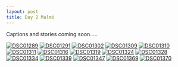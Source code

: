 ```yaml
---
layout: post
title: Day 2 Malmö
---
```


Captions and stories coming soon.....


<a href="https://ibb.co/J7zrxDp"><img src="https://i.ibb.co/k8hq3ND/DSC01289.jpg" alt="DSC01289" border="0"></a>
<a href="https://ibb.co/nfxZ4XN"><img src="https://i.ibb.co/1KFhBCt/DSC01291.jpg" alt="DSC01291" border="0"></a>
<a href="https://ibb.co/nM5GRkc"><img src="https://i.ibb.co/0yd7QJM/DSC01302.jpg" alt="DSC01302" border="0"></a>
<a href="https://ibb.co/PcMHHSb"><img src="https://i.ibb.co/StcCCL1/DSC01309.jpg" alt="DSC01309" border="0"></a>
<a href="https://ibb.co/qsV935K"><img src="https://i.ibb.co/vPRm6Yp/DSC01310.jpg" alt="DSC01310" border="0"></a>
<a href="https://ibb.co/MVjxGnM"><img src="https://i.ibb.co/cFpSCJD/DSC01311.jpg" alt="DSC01311" border="0"></a>
<a href="https://ibb.co/n6v1NCH"><img src="https://i.ibb.co/7j5pd4w/DSC01316.jpg" alt="DSC01316" border="0"></a>
<a href="https://ibb.co/b7spYc4"><img src="https://i.ibb.co/fQkmZj3/DSC01319.jpg" alt="DSC01319" border="0"></a>
<a href="https://ibb.co/PrCgHk3"><img src="https://i.ibb.co/D1KQ2ds/DSC01324.jpg" alt="DSC01324" border="0"></a>
<a href="https://ibb.co/sQb0kdF"><img src="https://i.ibb.co/HYBW1fr/DSC01328.jpg" alt="DSC01328" border="0"></a>
<a href="https://ibb.co/grr9nh4"><img src="https://i.ibb.co/ZffXZ72/DSC01334.jpg" alt="DSC01334" border="0"></a>
<a href="https://ibb.co/VTCMwtf"><img src="https://i.ibb.co/QMHYDfy/DSC01339.jpg" alt="DSC01339" border="0"></a>
<a href="https://ibb.co/xfff1t1"><img src="https://i.ibb.co/1dddrtr/DSC01347.jpg" alt="DSC01347" border="0"></a>
<a href="https://ibb.co/xLj48cY"><img src="https://i.ibb.co/QQN5jqk/DSC01369.jpg" alt="DSC01369" border="0"></a>
<a href="https://ibb.co/g3jQQXf"><img src="https://i.ibb.co/JKB88bG/DSC01370.jpg" alt="DSC01370" border="0"></a>